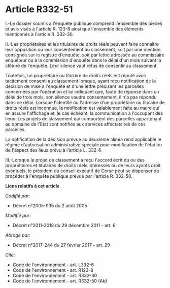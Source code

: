 # Article R332-51

I.-Le dossier soumis à l'enquête publique comprend l'ensemble des pièces et avis visés à l'article R. 123-8 ainsi que
l'ensemble des éléments mentionnés à l'article R. 332-30. 

II.-Les propriétaires et les titulaires de droits réels peuvent faire connaître leur opposition ou leur consentement au
classement, soit par une mention consignée sur le registre d'enquête, soit par lettre adressée au commissaire enquêteur ou à
la commission d'enquête dans le délai d'un mois suivant la clôture de l'enquête. Leur silence vaut refus de consentir au
classement. 

Toutefois, un propriétaire ou titulaire de droits réels est réputé avoir tacitement consenti au classement lorsque, ayant
reçu notification de la décision de mise à l'enquête et d'une lettre précisant les parcelles concernées par l'opération et
lui indiquant que, faute de réponse dans un délai de trois mois, son silence vaudra consentement, il n'a pas répondu dans ce
délai. Lorsque l'identité ou l'adresse d'un propriétaire ou titulaire de droits réels est inconnue, la notification est
valablement faite au maire qui en assure l'affichage et, le cas échéant, la communication à l'occupant des lieux. Les projets
de classement qui comportent des parcelles appartenant au domaine de l'Etat sont notifiés aux services affectataires de ces
parcelles. 

La notification de la décision prévue au deuxième alinéa rend applicable le régime d'autorisation administrative spéciale
pour modification de l'état ou de l'aspect des lieux prévu à l'article L. 332-6. 

III.-Lorsque le projet de classement a reçu l'accord écrit du ou des propriétaires et titulaires de droits réels intéressés
ou de leurs ayants droit éventuels, le président du conseil exécutif de Corse peut se dispenser de procéder à l'enquête
publique prévue par l'article R. 332-50.

**Liens relatifs à cet article**

_Codifié par_:

  - Décret n°2005-935 du 2 août 2005

_Modifié par_:

  - Décret n°2011-2018 du 29 décembre 2011 - art. 6

_Abrogé par_:

  - Décret n°2017-244 du 27 février 2017 - art. 29

_Cite_:

  - Code de l'environnement - art. L332-6
  - Code de l'environnement - art. R123-8
  - Code de l'environnement - art. R332-30
  - Code de l'environnement - art. R332-50 (Ab)
